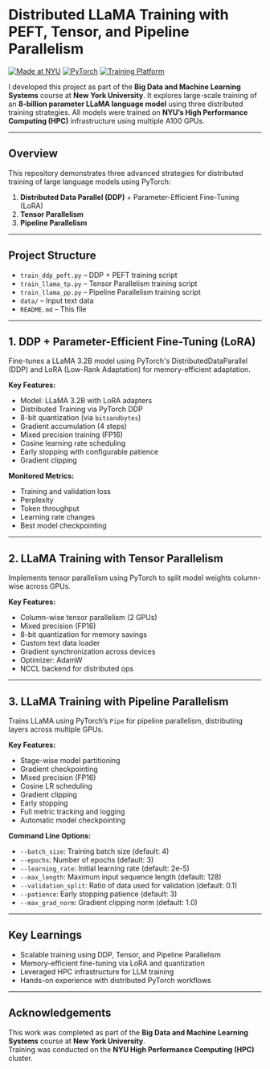 # Distributed LLaMA Training with PEFT, Tensor, and Pipeline Parallelism

[![Made at NYU](https://img.shields.io/badge/Made%20at-NYU-violet)](https://www.nyu.edu)
[![PyTorch](https://img.shields.io/badge/Framework-PyTorch-orange)](https://pytorch.org)
[![Training Platform](https://img.shields.io/badge/Training%20Platform-NYU%20HPC-blue)](https://hpc.nyu.edu)

I developed this project as part of the **Big Data and Machine Learning Systems** course at **New York University**. It explores large-scale training of an **8-billion parameter LLaMA language model** using three distributed training strategies. All models were trained on **NYU’s High Performance Computing (HPC)** infrastructure using multiple A100 GPUs.

---

## Overview

This repository demonstrates three advanced strategies for distributed training of large language models using PyTorch:

1. **Distributed Data Parallel (DDP)** + Parameter-Efficient Fine-Tuning (LoRA)
2. **Tensor Parallelism**
3. **Pipeline Parallelism**

---

## Project Structure

- `train_ddp_peft.py` – DDP + PEFT training script  
- `train_llama_tp.py` – Tensor Parallelism training script  
- `train_llama_pp.py` – Pipeline Parallelism training script  
- `data/` – Input text data  
- `README.md` – This file

---

## 1. DDP + Parameter-Efficient Fine-Tuning (LoRA)

Fine-tunes a LLaMA 3.2B model using PyTorch's DistributedDataParallel (DDP) and LoRA (Low-Rank Adaptation) for memory-efficient adaptation.

**Key Features:**

- Model: LLaMA 3.2B with LoRA adapters
- Distributed Training via PyTorch DDP
- 8-bit quantization (via `bitsandbytes`)
- Gradient accumulation (4 steps)
- Mixed precision training (FP16)
- Cosine learning rate scheduling
- Early stopping with configurable patience
- Gradient clipping

**Monitored Metrics:**

- Training and validation loss
- Perplexity
- Token throughput
- Learning rate changes
- Best model checkpointing

---

## 2. LLaMA Training with Tensor Parallelism

Implements tensor parallelism using PyTorch to split model weights column-wise across GPUs.

**Key Features:**

- Column-wise tensor parallelism (2 GPUs)
- Mixed precision (FP16)
- 8-bit quantization for memory savings
- Custom text data loader
- Gradient synchronization across devices
- Optimizer: AdamW
- NCCL backend for distributed ops

---

## 3. LLaMA Training with Pipeline Parallelism

Trains LLaMA using PyTorch’s `Pipe` for pipeline parallelism, distributing layers across multiple GPUs.

**Key Features:**

- Stage-wise model partitioning
- Gradient checkpointing
- Mixed precision (FP16)
- Cosine LR scheduling
- Gradient clipping
- Early stopping
- Full metric tracking and logging
- Automatic model checkpointing

**Command Line Options:**

- `--batch_size`: Training batch size (default: 4)
- `--epochs`: Number of epochs (default: 3)
- `--learning_rate`: Initial learning rate (default: 2e-5)
- `--max_length`: Maximum input sequence length (default: 128)
- `--validation_split`: Ratio of data used for validation (default: 0.1)
- `--patience`: Early stopping patience (default: 3)
- `--max_grad_norm`: Gradient clipping norm (default: 1.0)

---

## Key Learnings

- Scalable training using DDP, Tensor, and Pipeline Parallelism
- Memory-efficient fine-tuning via LoRA and quantization
- Leveraged HPC infrastructure for LLM training
- Hands-on experience with distributed PyTorch workflows

---

## Acknowledgements

This work was completed as part of the **Big Data and Machine Learning Systems** course at **New York University**.  
Training was conducted on the **NYU High Performance Computing (HPC)** cluster.
